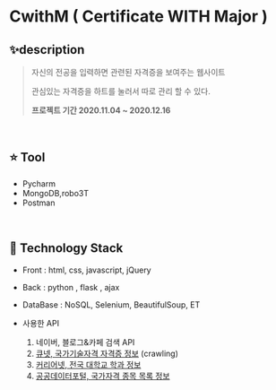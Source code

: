 # CwithM ( Certificate WITH Major )

##  ✨description

> 자신의 전공을 입력하면 관련된 자격증을 보여주는 웹사이트
>
> 관심있는 자격증을 하트를 눌러서 따로 관리 할 수 있다.
>
> **프로젝트 기간 2020.11.04 ~ 2020.12.16**

<br>

## ⭐ Tool

- Pycharm 
- MongoDB,robo3T
- Postman

<br>

## 📌 Technology Stack

-  Front : html, css, javascript, jQuery
-  Back : python , flask , ajax
-  DataBase : NoSQL, Selenium, BeautifulSoup, ET

- 사용한 API
  1. 네이버, 블로그&카페 검색 API 
  2. [큐넷, 국가기술자격 자격증 정보](http://q-net.or.kr/crf005.do?id=crf00501&gSite=Q&gId=) (crawling)
  3. [커리어넷, 전국 대학교 학과 정보](https://www.career.go.kr/cnet/front/openapi/openApiMajorCenter.do)
  4. [공공데이터포털, 국가자격 종목 목록 정보](https://data.go.kr/tcs/dss/selectApiDataDetailView.do?publicDataPk=15003024)


<br>




